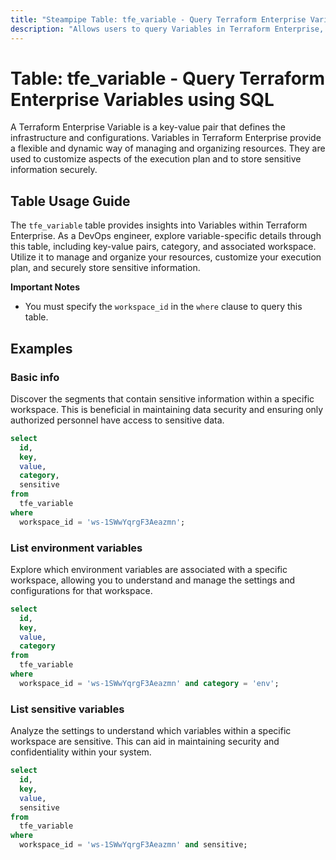 ```yaml
---
title: "Steampipe Table: tfe_variable - Query Terraform Enterprise Variables using SQL"
description: "Allows users to query Variables in Terraform Enterprise, specifically the key-value pairs that define the infrastructure and configurations."
---
```


# Table: tfe_variable - Query Terraform Enterprise Variables using SQL

A Terraform Enterprise Variable is a key-value pair that defines the infrastructure and configurations. Variables in Terraform Enterprise provide a flexible and dynamic way of managing and organizing resources. They are used to customize aspects of the execution plan and to store sensitive information securely.

## Table Usage Guide

The `tfe_variable` table provides insights into Variables within Terraform Enterprise. As a DevOps engineer, explore variable-specific details through this table, including key-value pairs, category, and associated workspace. Utilize it to manage and organize your resources, customize your execution plan, and securely store sensitive information.

**Important Notes**
- You must specify the `workspace_id` in the `where` clause to query this table.

## Examples

### Basic info
Discover the segments that contain sensitive information within a specific workspace. This is beneficial in maintaining data security and ensuring only authorized personnel have access to sensitive data.

```sql
select
  id,
  key,
  value,
  category,
  sensitive
from
  tfe_variable
where
  workspace_id = 'ws-1SWwYqrgF3Aeazmn';
```

### List environment variables
Explore which environment variables are associated with a specific workspace, allowing you to understand and manage the settings and configurations for that workspace.

```sql
select
  id,
  key,
  value,
  category
from
  tfe_variable
where
  workspace_id = 'ws-1SWwYqrgF3Aeazmn' and category = 'env';
```

### List sensitive variables
Analyze the settings to understand which variables within a specific workspace are sensitive. This can aid in maintaining security and confidentiality within your system.

```sql
select
  id,
  key,
  value,
  sensitive
from
  tfe_variable
where
  workspace_id = 'ws-1SWwYqrgF3Aeazmn' and sensitive;
```